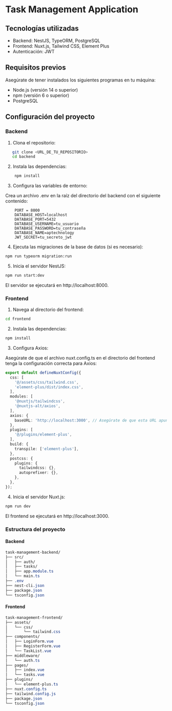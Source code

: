 # Task Management Application

## Tecnologías utilizadas

- Backend: NestJS, TypeORM, PostgreSQL
- Frontend: Nuxt.js, Tailwind CSS, Element Plus
- Autenticación: JWT

## Requisitos previos

Asegúrate de tener instalados los siguientes programas en tu máquina:

- Node.js (versión 14 o superior)
- npm (versión 6 o superior)
- PostgreSQL

## Configuración del proyecto

### Backend

1. Clona el repositorio:

```bash
   git clone <URL_DE_TU_REPOSITORIO>
   cd backend
```

2. Instala las dependencias:

``` bash
    npm install
```

3. Configura las variables de entorno:

Crea un archivo .env en la raíz del directorio del backend con el siguiente contenido:


```
    PORT = 8000
    DATABASE_HOST=localhost
    DATABASE_PORT=5432
    DATABASE_USERNAME=tu_usuario
    DATABASE_PASSWORD=tu_contraseña
    DATABASE_NAME=aptechnology
    JWT_SECRET=tu_secreto_jwt
```

4. Ejecuta las migraciones de la base de datos (si es necesario):

``` bash
npm run typeorm migration:run
```    
    
5. Inicia el servidor NestJS:


```bash
npm run start:dev
```

El servidor se ejecutará en http://localhost:8000.


### Frontend
1. Navega al directorio del frontend:

```bash
cd frontend
```
2. Instala las dependencias:

```bash
npm install
```

3. Configura Axios:

Asegúrate de que el archivo nuxt.config.ts en el directorio del frontend tenga la configuración correcta para Axios:

```typescript
export default defineNuxtConfig({
  css: [
    '@/assets/css/tailwind.css',
    'element-plus/dist/index.css',
  ],
  modules: [
    '@nuxtjs/tailwindcss',
    '@nuxtjs-alt/axios',
  ],
  axios: {
    baseURL: 'http://localhost:3000', // Asegúrate de que esta URL apunta al backend local
  },
  plugins: [
    '@/plugins/element-plus',
  ],
  build: {
    transpile: ['element-plus'],
  },
  postcss: {
    plugins: {
      tailwindcss: {},
      autoprefixer: {},
    },
  },
});
```
4. Inicia el servidor Nuxt.js:

```bash
npm run dev
```
El frontend se ejecutará en http://localhost:3000.

### Estructura del proyecto
#### Backend
```css
task-management-backend/
├── src/
│   ├── auth/
│   ├── tasks/
│   ├── app.module.ts
│   └── main.ts
├── .env
├── nest-cli.json
├── package.json
└── tsconfig.json
```
#### Frontend
```css
task-management-frontend/
├── assets/
│   └── css/
│       └── tailwind.css
├── components/
│   ├── LoginForm.vue
│   ├── RegisterForm.vue
│   └── TaskList.vue
├── middleware/
│   └── auth.ts
├── pages/
│   ├── index.vue
│   └── tasks.vue
├── plugins/
│   └── element-plus.ts
├── nuxt.config.ts
├── tailwind.config.js
├── package.json
└── tsconfig.json
```





